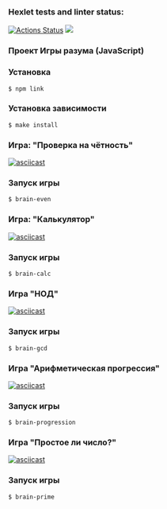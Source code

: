 ### Hexlet tests and linter status:

[![Actions Status](https://github.com/Anitnelav01/frontend-project-lvl1/workflows/hexlet-check/badge.svg)](https://github.com/Anitnelav01/frontend-project-lvl1/actions)
<a href="https://codeclimate.com/github/Anitnelav01/frontend-project-lvl1/maintainability"><img src="https://api.codeclimate.com/v1/badges/7de909f129ffee502609/maintainability" /></a>

### Проект Игры разума (JavaScript)

### Установка

```
$ npm link 
```

### Установка зависимости

```
$ make install
```

### Игра: "Проверка на чётность"

[![asciicast](https://asciinema.org/a/l40Lrk3midkLmNEOmgZErGnY7.svg)](https://asciinema.org/a/0NSDNB75DmQUjqI9G6hkLV0e1)

### Запуск игры

```
$ brain-even  
```

### Игра: "Калькулятор"

[![asciicast](https://asciinema.org/a/l40Lrk3midkLmNEOmgZErGnY7.svg)](https://asciinema.org/a/eacVarAGP0BIpUbXdrszHx8e9)

### Запуск игры

```
$ brain-calc  
```

### Игра "НОД"

[![asciicast](https://asciinema.org/a/l40Lrk3midkLmNEOmgZErGnY7.svg)](https://asciinema.org/a/7FIImbdWXiiuI792H5DCfUcQm)

### Запуск игры

```
$ brain-gcd 
```

### Игра "Арифметическая прогрессия"

[![asciicast](https://asciinema.org/a/l40Lrk3midkLmNEOmgZErGnY7.svg)](https://asciinema.org/a/786k1bpntAZ2pDIXFRDH8RXyA)

### Запуск игры

```
$ brain-progression
```

### Игра "Простое ли число?"

[![asciicast](https://asciinema.org/a/l40Lrk3midkLmNEOmgZErGnY7.svg)](https://asciinema.org/a/GvDsXAScriZA14QSZ9g02gPkW)

### Запуск игры

```
$ brain-prime
```
